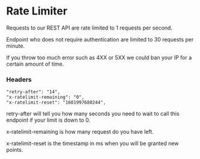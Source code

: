 # Rate Limiter

Requests to our REST API are rate limited to 1 requests per second.

Endpoint who does not require authentication are limited to 30 requests per minute.

If you throw too much error such as 4XX or 5XX we could ban your IP for a certain amount of time.


### Headers

```
"retry-after": "14",
"x-ratelimit-remaining": "0",
"x-ratelimit-reset": "1601997680244",
```

retry-after will tell you how many seconds you need to wait to call this endpoint if your limit is down to 0.

x-ratelimit-remaining is how many request do you have left.

x-ratelimit-reset is the timestamp in ms when you will be granted new points.
